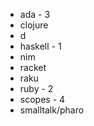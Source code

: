 * ada - 3
* clojure
* d
* haskell - 1
* nim
* racket
* raku
* ruby - 2
* scopes - 4
* smalltalk/pharo
